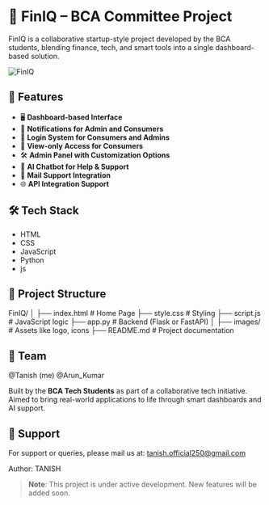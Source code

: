 # 🚀 FinIQ – BCA Committee Project

FinIQ is a collaborative startup-style project developed by the BCA students, blending finance, tech, 
and smart tools into a single dashboard-based solution.


![FinIQ](https://github.com/user-attachments/assets/1c7a793e-ac7c-4514-812e-17032d0e7f31)


## 📌 Features

- 🖥️ **Dashboard-based Interface**
- 🔔 **Notifications for Admin and Consumers**
- 👤 **Login System for Consumers and Admins**
- 👀 **View-only Access for Consumers**
- 🛠️ **Admin Panel with Customization Options**
- 💬 **AI Chatbot for Help & Support**
- 📩 **Mail Support Integration**
- 🌐 **API Integration Support**

## 🛠️ Tech Stack

- HTML  
- CSS  
- JavaScript  
- Python  
- js

## 📂 Project Structure
FinIQ/
│
├── index.html # Home Page
├── style.css # Styling
├── script.js # JavaScript logic
├── app.py # Backend (Flask or FastAPI)
│
├── images/ # Assets like logo, icons
├── README.md # Project documentation


## 👥 Team
@Tanish (me)
@Arun_Kumar 

Built by the **BCA Tech Students** as part of a collaborative tech initiative.
Aimed to bring real-world applications to life through smart dashboards and AI support.

## 📧 Support

For support or queries, please mail us at: tanish.official250@gmail.com


Author: TANISH
> **Note**: This project is under active development. New features will be added soon.

